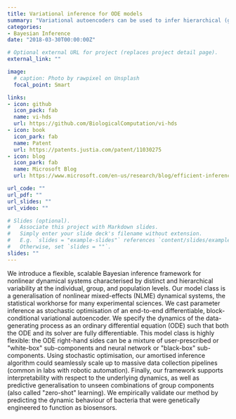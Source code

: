 ```yaml
---
title: Variational inference for ODE models
summary: "Variational autoencoders can be used to infer hierarchical (global, group-level and individual-level) parameters of  dynamical systems models (ordinary differential equations), and leverages gradient-based optimization"
categories: 
- Bayesian Inference
date: "2018-03-30T00:00:00Z"

# Optional external URL for project (replaces project detail page).
external_link: ""

image:
  # caption: Photo by rawpixel on Unsplash
  focal_point: Smart

links:
- icon: github
  icon_pack: fab
  name: vi-hds
  url: https://github.com/BiologicalComputation/vi-hds
- icon: book
  icon_park: fab
  name: Patent
  url: https://patents.justia.com/patent/11030275
- icon: blog
  icon_park: fab
  name: Microsoft Blog
  url: https://www.microsoft.com/en-us/research/blog/efficient-inference-for-dynamical-models-using-variational-autoencoders/

url_code: ""
url_pdf: ""
url_slides: ""
url_video: ""

# Slides (optional).
#   Associate this project with Markdown slides.
#   Simply enter your slide deck's filename without extension.
#   E.g. `slides = "example-slides"` references `content/slides/example-slides.md`.
#   Otherwise, set `slides = ""`.
slides: ""
---
```


We introduce a flexible, scalable Bayesian inference framework for nonlinear dynamical systems characterised by distinct and hierarchical variability at the individual, group, and population levels. Our model class is a generalisation of nonlinear mixed-effects (NLME) dynamical systems, the statistical workhorse for many experimental sciences. We cast parameter inference as stochastic optimisation of an end-to-end differentiable, block-conditional variational autoencoder. We specify the dynamics of the data-generating process as an ordinary differential equation (ODE) such that both the ODE and its solver are fully differentiable. This model class is highly flexible: the ODE right-hand sides can be a mixture of user-prescribed or "white-box" sub-components and neural network or "black-box" sub-components. Using stochastic optimisation, our amortised inference algorithm could seamlessly scale up to massive data collection pipelines (common in labs with robotic automation). Finally, our framework supports interpretability with respect to the underlying dynamics, as well as predictive generalisation to unseen combinations of group components (also called "zero-shot" learning). We empirically validate our method by predicting the dynamic behaviour of bacteria that were genetically engineered to function as biosensors.
